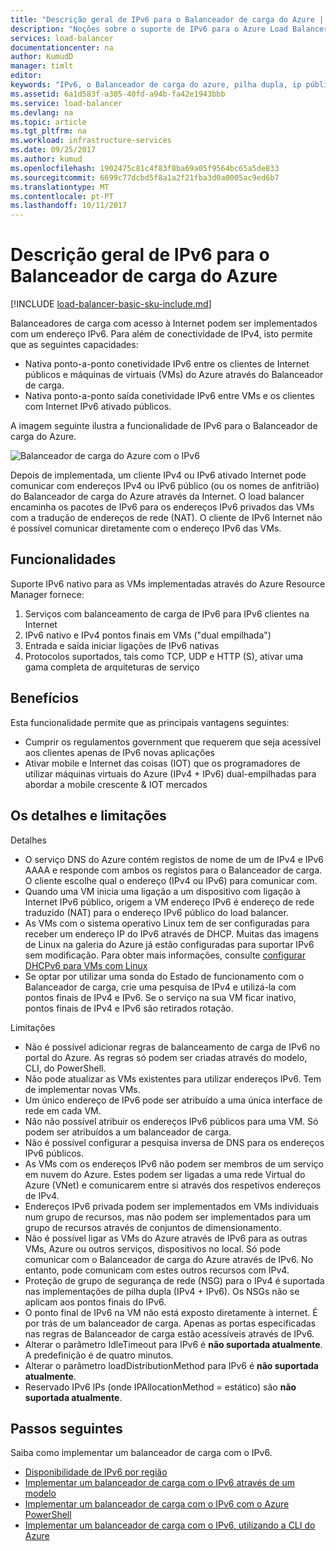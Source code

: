```yaml
---
title: "Descrição geral de IPv6 para o Balanceador de carga do Azure | Microsoft Docs"
description: "Noções sobre o suporte de IPv6 para o Azure Load Balancer e as VMs com balanceamento de carga."
services: load-balancer
documentationcenter: na
author: KumudD
manager: timlt
editor: 
keywords: "IPv6, o Balanceador de carga do azure, pilha dupla, ip público, ipv6 nativo, móveis, iot"
ms.assetid: 6a1d583f-a305-40fd-a94b-fa42e1943bbb
ms.service: load-balancer
ms.devlang: na
ms.topic: article
ms.tgt_pltfrm: na
ms.workload: infrastructure-services
ms.date: 09/25/2017
ms.author: kumud
ms.openlocfilehash: 1902475c81c4f83f8ba69a05f9564bc65a5de833
ms.sourcegitcommit: 6699c77dcbd5f8a1a2f21fba3d0a0005ac9ed6b7
ms.translationtype: MT
ms.contentlocale: pt-PT
ms.lasthandoff: 10/11/2017
---
```

# <a name="overview-of-ipv6-for-azure-load-balancer"></a>Descrição geral de IPv6 para o Balanceador de carga do Azure


[!INCLUDE [load-balancer-basic-sku-include.md](../../includes/load-balancer-basic-sku-include.md)]

Balanceadores de carga com acesso à Internet podem ser implementados com um endereço IPv6. Para além de conectividade de IPv4, isto permite que as seguintes capacidades:

* Nativa ponto-a-ponto conetividade IPv6 entre os clientes de Internet públicos e máquinas de virtuais (VMs) do Azure através do Balanceador de carga.
* Nativa ponto-a-ponto saída conetividade IPv6 entre VMs e os clientes com Internet IPv6 ativado públicos.

A imagem seguinte ilustra a funcionalidade de IPv6 para o Balanceador de carga do Azure.

![Balanceador de carga do Azure com o IPv6](./media/load-balancer-ipv6-overview/load-balancer-ipv6.png)

Depois de implementada, um cliente IPv4 ou IPv6 ativado Internet pode comunicar com endereços IPv4 ou IPv6 público (ou os nomes de anfitrião) do Balanceador de carga do Azure através da Internet. O load balancer encaminha os pacotes de IPv6 para os endereços IPv6 privados das VMs com a tradução de endereços de rede (NAT). O cliente de IPv6 Internet não é possível comunicar diretamente com o endereço IPv6 das VMs.

## <a name="features"></a>Funcionalidades

Suporte IPv6 nativo para as VMs implementadas através do Azure Resource Manager fornece:

1. Serviços com balanceamento de carga de IPv6 para IPv6 clientes na Internet
2. IPv6 nativo e IPv4 pontos finais em VMs ("dual empilhada")
3. Entrada e saída iniciar ligações de IPv6 nativas
4. Protocolos suportados, tais como TCP, UDP e HTTP (S), ativar uma gama completa de arquiteturas de serviço

## <a name="benefits"></a>Benefícios

Esta funcionalidade permite que as principais vantagens seguintes:

* Cumprir os regulamentos government que requerem que seja acessível aos clientes apenas de IPv6 novas aplicações
* Ativar mobile e Internet das coisas (IOT) que os programadores de utilizar máquinas virtuais do Azure (IPv4 + IPv6) dual-empilhadas para abordar a mobile crescente & IOT mercados

## <a name="details-and-limitations"></a>Os detalhes e limitações

Detalhes

* O serviço DNS do Azure contém registos de nome de um de IPv4 e IPv6 AAAA e responde com ambos os registos para o Balanceador de carga. O cliente escolhe qual o endereço (IPv4 ou IPv6) para comunicar com.
* Quando uma VM inicia uma ligação a um dispositivo com ligação à Internet IPv6 público, origem a VM endereço IPv6 é endereço de rede traduzido (NAT) para o endereço IPv6 público do load balancer.
* As VMs com o sistema operativo Linux tem de ser configuradas para receber um endereço IP do IPv6 através de DHCP. Muitas das imagens de Linux na galeria do Azure já estão configuradas para suportar IPv6 sem modificação. Para obter mais informações, consulte [configurar DHCPv6 para VMs com Linux](load-balancer-ipv6-for-linux.md)
* Se optar por utilizar uma sonda do Estado de funcionamento com o Balanceador de carga, crie uma pesquisa de IPv4 e utilizá-la com pontos finais de IPv4 e IPv6. Se o serviço na sua VM ficar inativo, pontos finais de IPv4 e IPv6 são retirados rotação.

Limitações

* Não é possível adicionar regras de balanceamento de carga de IPv6 no portal do Azure. As regras só podem ser criadas através do modelo, CLI, do PowerShell.
* Não pode atualizar as VMs existentes para utilizar endereços IPv6. Tem de implementar novas VMs.
* Um único endereço de IPv6 pode ser atribuído a uma única interface de rede em cada VM.
* Não não possível atribuir os endereços IPv6 públicos para uma VM. Só podem ser atribuídos a um balanceador de carga.
* Não é possível configurar a pesquisa inversa de DNS para os endereços IPv6 públicos.
* As VMs com os endereços IPv6 não podem ser membros de um serviço em nuvem do Azure. Estes podem ser ligadas a uma rede Virtual do Azure (VNet) e comunicarem entre si através dos respetivos endereços de IPv4.
* Endereços IPv6 privada podem ser implementados em VMs individuais num grupo de recursos, mas não podem ser implementados para um grupo de recursos através de conjuntos de dimensionamento.
* Não é possível ligar as VMs do Azure através de IPv6 para as outras VMs, Azure ou outros serviços, dispositivos no local. Só pode comunicar com o Balanceador de carga do Azure através de IPv6. No entanto, pode comunicam com estes outros recursos com IPv4.
* Proteção de grupo de segurança de rede (NSG) para o IPv4 é suportada nas implementações de pilha dupla (IPv4 + IPv6). Os NSGs não se aplicam aos pontos finais do IPv6.
* O ponto final de IPv6 na VM não está exposto diretamente à internet. É por trás de um balanceador de carga. Apenas as portas especificadas nas regras de Balanceador de carga estão acessíveis através de IPv6.
* Alterar o parâmetro IdleTimeout para IPv6 é **não suportada atualmente**. A predefinição é de quatro minutos.
* Alterar o parâmetro loadDistributionMethod para IPv6 é **não suportada atualmente**.
* Reservado IPv6 IPs (onde IPAllocationMethod = estático) são **não suportada atualmente**.

## <a name="next-steps"></a>Passos seguintes

Saiba como implementar um balanceador de carga com o IPv6.

* [Disponibilidade de IPv6 por região](https://go.microsoft.com/fwlink/?linkid=828357)
* [Implementar um balanceador de carga com o IPv6 através de um modelo](load-balancer-ipv6-internet-template.md)
* [Implementar um balanceador de carga com o IPv6 com o Azure PowerShell](load-balancer-ipv6-internet-ps.md)
* [Implementar um balanceador de carga com o IPv6, utilizando a CLI do Azure](load-balancer-ipv6-internet-cli.md)
